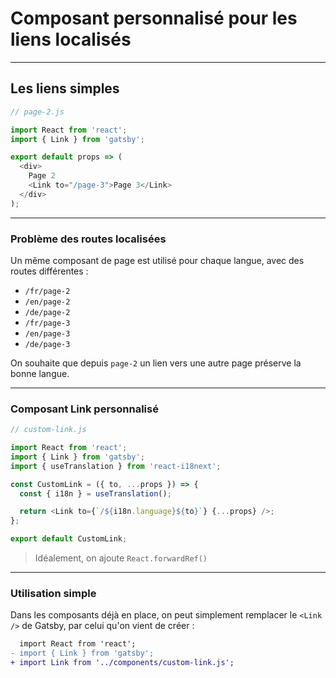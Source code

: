 # Composant personnalisé pour les liens localisés

---

## Les liens simples

```js
// page-2.js

import React from 'react';
import { Link } from 'gatsby';

export default props => (
  <div>
    Page 2
    <Link to="/page-3">Page 3</Link>
  </div>
);
```

---

### Problème des routes localisées

Un même composant de page est utilisé pour chaque langue,
avec des routes différentes :

- `/fr/page-2`
- `/en/page-2`
- `/de/page-2`
- `/fr/page-3`
- `/en/page-3`
- `/de/page-3`

On souhaite que depuis `page-2` un lien
vers une autre page préserve la bonne langue.

---

### Composant Link personnalisé

```js
// custom-link.js

import React from 'react';
import { Link } from 'gatsby';
import { useTranslation } from 'react-i18next';

const CustomLink = ({ to, ...props }) => {
  const { i18n } = useTranslation();

  return <Link to={`/${i18n.language}${to}`} {...props} />;
};

export default CustomLink;
```

> Idéalement, on ajoute `React.forwardRef()`

---

### Utilisation simple

Dans les composants déjà en place, on peut simplement remplacer
le `<Link />` de Gatsby, par celui qu'on vient de créer :

```diff
  import React from 'react';
- import { Link } from 'gatsby';
+ import Link from '../components/custom-link.js';
```
